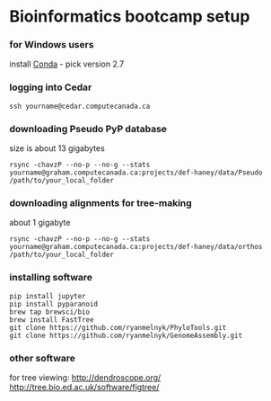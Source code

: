 # Bioinformatics bootcamp setup


### for Windows users

install [Conda](https://www.anaconda.com/download/) - pick version 2.7


### logging into Cedar

```
ssh yourname@cedar.computecanada.ca
```

### downloading Pseudo PyP database
size is about 13 gigabytes
```
rsync -chavzP --no-p --no-g --stats yourname@graham.computecanada.ca:projects/def-haney/data/Pseudo /path/to/your_local_folder
```

### downloading alignments for tree-making
about 1 gigabyte
```
rsync -chavzP --no-p --no-g --stats yourname@graham.computecanada.ca:projects/def-haney/data/orthos /path/to/your_local_folder
```

### installing software

```
pip install jupyter
pip install pyparanoid
brew tap brewsci/bio
brew install FastTree
git clone https://github.com/ryanmelnyk/PhyloTools.git
git clone https://github.com/ryanmelnyk/GenomeAssembly.git
```

### other software

for tree viewing:
http://dendroscope.org/
http://tree.bio.ed.ac.uk/software/figtree/
